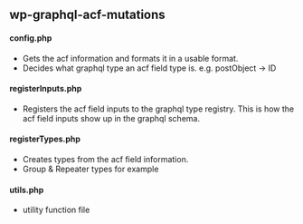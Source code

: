 ## wp-graphql-acf-mutations

#### config.php

-   Gets the acf information and formats it in a usable format.
-   Decides what graphql type an acf field type is. e.g. postObject -> ID

#### registerInputs.php

-   Registers the acf field inputs to the graphql type registry. This is how the acf field inputs show up in the graphql schema.

#### registerTypes.php

-   Creates types from the acf field information.
-   Group & Repeater types for example

#### utils.php

-   utility function file
